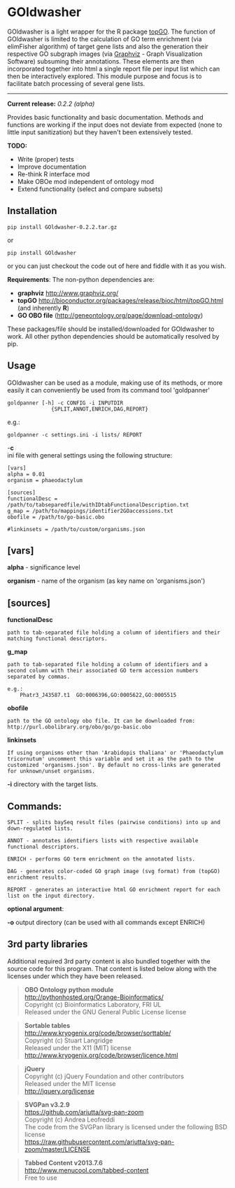 

GOldwasher
=======

GOldwasher is a light wrapper for the R package 
[topGO](https://bioconductor.org/packages/release/bioc/html/topGO.html). The 
function of GOldwasher is limited to the calculation of GO term enrichment 
(via elimFisher algorithm) of target gene lists and also the generation their 
respective GO subgraph images (via 
[Graphviz](http://www.graphviz.org/) - Graph Visualization Software) 
subsuming their annotations. These elements are then incorporated together into 
html a single report file per input list which can then be  interactively 
explored. This module purpose and focus is to facilitate batch processing of 
several gene lists.

----------

**Current release:** *0.2.2 (alpha)*

Provides basic functionality and basic documentation. Methods and functions 
are working if the input does not deviate from expected (none to little input 
sanitization) but they haven't been extensively tested.


**TODO:**
  
- Write (proper) tests
- Improve documentation
- Re-think R interface mod
- Make OBOe mod independent of ontology mod
- Extend functionality (select and compare subsets)




Installation
------------

    pip install GOldwasher-0.2.2.tar.gz

or

    pip install GOldwasher

or you can just checkout the code out of here and fiddle with it as you wish.

**Requirements**:
The non-python dependencies are:

- **graphviz** http://www.graphviz.org/
- **topGO** http://bioconductor.org/packages/release/bioc/html/topGO.html (and inherently **R**)
- **GO OBO file** (http://geneontology.org/page/download-ontology)


These packages/file should be installed/downloaded for GOldwasher to work. All 
other python dependencies should be automatically resolved by pip.




Usage
-----

GOldwasher can be used as a module, making use of its methods, or more easily
it can conveniently be used from its command tool 'goldpanner'


    goldpanner [-h] -c CONFIG -i INPUTDIR
                  {SPLIT,ANNOT,ENRICH,DAG,REPORT}
 e.g.:

    goldpanner -c settings.ini -i lists/ REPORT

-**c**  
ini file with general settings using the following structure:


    [vars]
    alpha = 0.01  
    organism = phaeodactylum

    [sources]
    functionalDesc = /path/to/tabseparedfile/withIDtabFunctionalDescription.txt
    g_map = /path/to/mappings/identifier2GOaccessions.txt
    obofile = /path/to/go-basic.obo

    #linkinsets = /path/to/custom/organisms.json

**[vars]**
---

**alpha** - significance level  

**organism** - name of the organism (as key name on 'organisms.json')

**[sources]**
---

**functionalDesc** 

    path to tab-separated file holding a column of identifiers and their matching functional descriptors. 

**g_map** 

    path to tab-separated file holding a column of identifiers and a second column with their associated GO term accession numbers separated by commas.            

    e.g.:
        Phatr3_J43587.t1  GO:0006396,GO:0005622,GO:0005515 

**obofile** 

    path to the GO ontology obo file. It can be downloaded from: http://purl.obolibrary.org/obo/go/go-basic.obo


**linkinsets**

    If using organisms other than 'Arabidopis thaliana' or 'Phaeodactylum tricornutum' uncomment this variable and set it as the path to the customized 'organisms.json'. By default no cross-links are generated for unknown/unset organisms.


**-i** directory with the target lists.


  **Commands**:
  ---

    SPLIT - splits baySeq result files (pairwise conditions) into up and down-regulated lists.

    ANNOT - annotates identifiers lists with respective available functional descriptors.

    ENRICH - performs GO term enrichment on the annotated lists.

    DAG - generates color-coded GO graph image (svg format) from (topGO) enrichment results.

    REPORT - generates an interactive html GO enrichment report for each list on the input directory.  



**optional argument**:

**-o** output directory (can be used with all commands except ENRICH)







3rd party libraries
-------

Additional required 3rd party content is also bundled together with the source 
code for this program. That content is listed below along with the licenses 
under which they have been released.

> **OBO Ontology python module**  
http://pythonhosted.org/Orange-Bioinformatics/  
Copyright (c) Bioinformatics Laboratory, FRI UL  
Released under the GNU General Public License license

> **Sortable tables**  
http://www.kryogenix.org/code/browser/sorttable/  
Copyright (c) Stuart Langridge   
Released under the X11 (MIT) license  
http://www.kryogenix.org/code/browser/licence.html  

> **jQuery**  
  Copyright (c) jQuery Foundation and other contributors  
  Released under the MIT license  
  http://jquery.org/license  

> **SVGPan v3.2.9**  
  https://github.com/ariutta/svg-pan-zoom  
  Copyright (c) Andrea Leofreddi  
  The code from the SVGPan library is licensed under the following BSD license  
  https://raw.githubusercontent.com/ariutta/svg-pan-zoom/master/LICENSE  

> **Tabbed Content v2013.7.6**  
  http://www.menucool.com/tabbed-content  
  Free to use